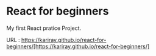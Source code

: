 # React for beginners

My first React pratice Project.

URL : https://kariray.github.io/react-for-beginners/[https://kariray.github.io/react-for-beginners/]
